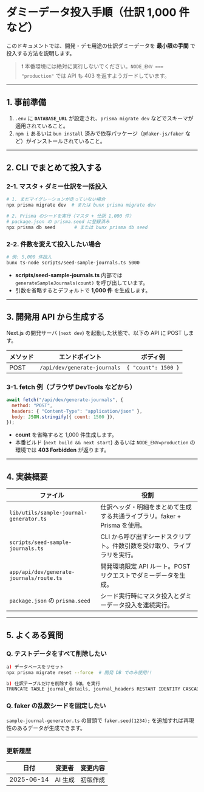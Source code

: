 # ダミーデータ投入手順（仕訳 1,000 件など）

このドキュメントでは、開発・デモ用途の仕訳ダミーデータを **最小限の手間** で投入する方法を説明します。

> ❗️ 本番環境には絶対に実行しないでください。`NODE_ENV === "production"` では API も 403 を返すようガードしています。

---

## 1. 事前準備

1. `.env` に **`DATABASE_URL`** が設定され、`prisma migrate dev` などでスキーマが適用されていること。
2. `npm i` あるいは `bun install` 済みで依存パッケージ（`@faker-js/faker` など）がインストールされていること。

---

## 2. CLI でまとめて投入する

### 2-1. マスタ + ダミー仕訳を一括投入

```bash
# 1. まだマイグレーションが走っていない場合
npx prisma migrate dev  # または bunx prisma migrate dev

# 2. Prisma のシードを実行（マスタ + 仕訳 1,000 件）
# package.json の prisma.seed に登録済み
npx prisma db seed       # または bunx prisma db seed
```

### 2-2. 件数を変えて投入したい場合

```bash
# 例: 5,000 件投入
bunx ts-node scripts/seed-sample-journals.ts 5000
```

- **scripts/seed-sample-journals.ts** 内部では `generateSampleJournals(count)` を呼び出しています。
- 引数を省略するとデフォルトで **1,000 件** を生成します。

---

## 3. 開発用 API から生成する

Next.js の開発サーバ (`next dev`) を起動した状態で、以下の API に POST します。

| メソッド | エンドポイント               | ボディ例            |
| -------- | ---------------------------- | ------------------- |
| POST     | `/api/dev/generate-journals` | `{ "count": 1500 }` |

### 3-1. fetch 例（ブラウザ DevTools などから）

```js
await fetch("/api/dev/generate-journals", {
  method: "POST",
  headers: { "Content-Type": "application/json" },
  body: JSON.stringify({ count: 1500 }),
});
```

- **count** を省略すると 1,000 件生成します。
- 本番ビルド (`next build && next start`) あるいは `NODE_ENV=production` の環境では **403 Forbidden** が返ります。

---

## 4. 実装概要

| ファイル                                 | 役割                                                                      |
| ---------------------------------------- | ------------------------------------------------------------------------- |
| `lib/utils/sample-journal-generator.ts`  | 仕訳ヘッダ・明細をまとめて生成する共通ライブラリ。faker + Prisma を使用。 |
| `scripts/seed-sample-journals.ts`        | CLI から呼び出すシードスクリプト。件数引数を受け取り、ライブラリを実行。  |
| `app/api/dev/generate-journals/route.ts` | 開発環境限定 API ルート。POST リクエストでダミーデータを生成。            |
| `package.json` の `prisma.seed`          | シード実行時にマスタ投入とダミーデータ投入を連続実行。                    |

---

## 5. よくある質問

### Q. テストデータをすべて削除したい

```bash
a) データベースをリセット
npx prisma migrate reset --force  # 開発 DB でのみ使用!!

b) 仕訳テーブルだけを削除する SQL を実行
TRUNCATE TABLE journal_details, journal_headers RESTART IDENTITY CASCADE;
```

### Q. faker の乱数シードを固定したい

`sample-journal-generator.ts` の冒頭で `faker.seed(1234);` を追加すれば再現性のあるデータが生成できます。

---

### 更新履歴

| 日付       | 変更者  | 変更内容 |
| ---------- | ------- | -------- |
| 2025-06-14 | AI 生成 | 初版作成 |
